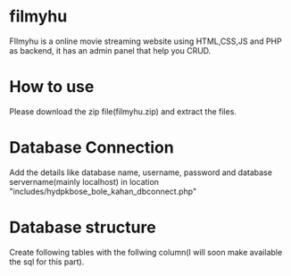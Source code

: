 # filmyhu
FIlmyhu is a online movie streaming website using HTML,CSS,JS and PHP as backend, it has an admin panel that help you CRUD.
# How to use
Please download the zip file(filmyhu.zip) and extract the files.
# Database Connection
Add the details like database name, username, password and database servername(mainly localhost) in location "includes/hydpkbose_bole_kahan_dbconnect.php"
# Database structure
Create following tables with the follwing column(I will soon make available the sql for this part).
